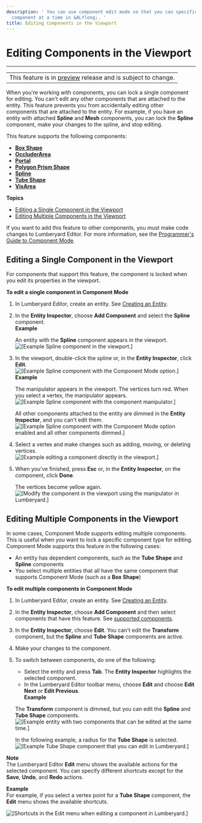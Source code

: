 ```yaml
---
description: ' You can use component edit mode so that you can specifically edit one
  component at a time in &ALYlong;. '
title: Editing Components in the Viewport
---
```

# Editing Components in the Viewport<a name="edit-mode-for-components"></a>


****  

|  | 
| --- |
| This feature is in [preview](https://docs.aws.amazon.com/lumberyard/latest/userguide/ly-glos-chap.html#preview) release and is subject to change\.  | 

When you're working with components, you can lock a single component for editing\. You can't edit any other components that are attached to the entity\. This feature prevents you from accidentally editing other components that are attached to the entity\. For example, if you have an entity with attached **Spline** and **Mesh** components, you can lock the **Spline** component, make your changes to the spline, and stop editing\.

This feature supports the following components: <a name="supported-components-viewport-interaction-model"></a>
+ **[Box Shape](/docs/userguide/components/shapes.md)**
+ **[OccluderArea](/docs/userguide/components/occluder-area.md)**
+ **[Portal](/docs/userguide/components/portal.md)**
+ **[Polygon Prism Shape](/docs/userguide/components/polygon-prism.md)**
+ **[Spline](/docs/userguide/components/spline.md)**
+ **[Tube Shape](/docs/userguide/components/tube-shape.md)**
+ **[VisArea](/docs/userguide/components/vis-area.md)**

**Topics**
+ [Editing a Single Component in the Viewport](#editing-components-in-viewport)
+ [Editing Multiple Components in the Viewport](#editing-multiple-component-in-the-viewport)

If you want to add this feature to other components, you must make code changes to Lumberyard Editor\. For more information, see the [Programmer's Guide to Component Mode](working-with-component-mode-programmatically.md)\.

## Editing a Single Component in the Viewport<a name="editing-components-in-viewport"></a>

For components that support this feature, the component is locked when you edit its properties in the viewport\.

**To edit a single component in Component Mode**

1. In Lumberyard Editor, create an entity\. See [Creating an Entity](creating-entity.md)\. 

1. In the **Entity Inspector**, choose **Add Component** and select the **Spline** component\.  
**Example**  

   An entity with the **Spline** component appears in the viewport\.  
![\[Example Spline component in the viewport.\]](/images/userguide/componentmode/using-component-mode-1.png)

1. In the viewport, double\-click the spline or, in the **Entity Inspector**, click **Edit**\.  
![\[Example Spline component with the Component Mode option.\]](/images/userguide/using-component-mode-3.png)  
**Example**  

   The manipulator appears in the viewport\. The vertices turn red\. When you select a vertex, the manipulator appears\.  
![\[Example Spline component with the component manipulator.\]](/images/userguide/componentmode/using-component-mode-2.png)

   All other components attached to the entity are dimmed in the **Entity Inspector**, and you can't edit them\.  
![\[Example Spline component with the Component Mode option enabled and all other components dimmed.\]](/images/userguide/using-component-mode-4.png)

1. Select a vertex and make changes such as adding, moving, or deleting vertices\.  
![\[Example editing a component directly in the viewport.\]](/images/userguide/componentmode/using-component-mode-6.png)

1. When you've finished, press **Esc** or, in the **Entity Inspector**, on the component, click **Done**\. 

   The vertices become yellow again\.  
![\[Modify the component in the viewport using the manipulator in Lumberyard.\]](/images/userguide/componentmode/using-component-mode-7.png)

## Editing Multiple Components in the Viewport<a name="editing-multiple-component-in-the-viewport"></a>

In some cases, Component Mode supports editing multiple components\. This is useful when you want to lock a specific component type for editing\. Component Mode supports this feature in the following cases:
+ An entity has dependent components, such as the **Tube Shape** and **Spline** components
+ You select multiple entities that all have the same component that supports Component Mode \(such as a **Box Shape**\)

**To edit multiple components in Component Mode**

1. In Lumberyard Editor, create an entity\. See [Creating an Entity](creating-entity.md)\. 

1. In the **Entity Inspector**, choose **Add Component** and then select components that have this feature\. See [supported components](#supported-components-viewport-interaction-model)\. 

1. In the **Entity Inspector**, choose **Edit**\. You can't edit the **Transform** component, but the **Spline** and **Tube Shape** components are active\.

1. Make your changes to the component\. 

1. To switch between components, do one of the following:
   + Select the entity and press **Tab**\. The **Entity Inspector** highlights the selected component\.
   + In the Lumberyard Editor toolbar menu, choose **Edit** and choose **Edit Next** or **Edit Previous**\.  
**Example**  

   The **Transform** component is dimmed, but you can edit the **Spline** and **Tube Shape** components\.  
![\[Example entity with two components that can be edited at the same time.\]](/images/userguide/componentmode/using-component-mode-5.png)

   In the following example, a radius for the **Tube Shape** is selected\.  
![\[Example Tube Shape component that you can edit in Lumberyard.\]](/images/userguide/componentmode/using-component-mode-8.png)

**Note**  
The Lumberyard Editor **Edit** menu shows the available actions for the selected component\. You can specify different shortcuts except for the **Save**, **Undo**, and **Redo** actions\.  

**Example**  
For example, if you select a vertex point for a **Tube Shape** component, the **Edit** menu shows the available shortcuts\.  

![\[Shortcuts in the Edit menu when editing a component in Lumberyard.\]](/images/userguide/componentmode/using-component-mode-11.png)